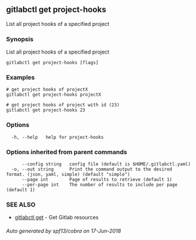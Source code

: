 ## gitlabctl get project-hooks

List all project hooks of a specified project

### Synopsis

List all project hooks of a specified project

```
gitlabctl get project-hooks [flags]
```

### Examples

```
# get project hooks of projectX
gitlabctl get project-hooks projectX

# get project hooks of project with id (23)
gitlabctl get project-hooks 23
```

### Options

```
  -h, --help   help for project-hooks
```

### Options inherited from parent commands

```
      --config string   config file (default is $HOME/.gitlabctl.yaml)
  -o, --out string      Print the command output to the desired format. (json, yaml, simple) (default "simple")
      --page int        Page of results to retrieve (default 1)
      --per-page int    The number of results to include per page (default 1)
```

### SEE ALSO

* [gitlabctl get](gitlabctl_get.md)	 - Get Gitlab resources

###### Auto generated by spf13/cobra on 17-Jun-2018
